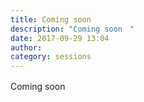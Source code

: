 ```yaml
---
title: Coming soon　
description: "Coming soon　"
date: 2017-09-29 13:04
author: 
category: sessions
---
```

Coming soon　